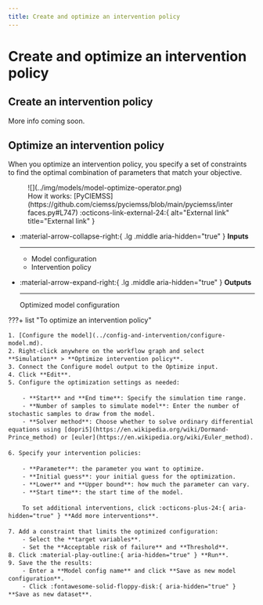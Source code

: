 ```yaml
---
title: Create and optimize an intervention policy
---
```


# Create and optimize an intervention policy

## Create an intervention policy

More info coming soon.

## Optimize an intervention policy

When you optimize an intervention policy, you specify a set of constraints to find the optimal combination of parameters that match your objective.

<figure markdown>![](../img/models/model-optimize-operator.png)<figcaption markdown>How it works: [PyCIEMSS](https://github.com/ciemss/pyciemss/blob/main/pyciemss/interfaces.py#L747) :octicons-link-external-24:{ alt="External link" title="External link" }</figcaption></figure>

<div class="grid cards" markdown>

-   :material-arrow-collapse-right:{ .lg .middle aria-hidden="true" } __Inputs__

    ---

    - Model configuration
    - Intervention policy

-   :material-arrow-expand-right:{ .lg .middle aria-hidden="true" } __Outputs__

    ---

    Optimized model configuration

</div>

???+ list "To optimize an intervention policy"

    1. [Configure the model](../config-and-intervention/configure-model.md).
    2. Right-click anywhere on the workflow graph and select **Simulation** > **Optimize intervention policy**.
    3. Connect the Configure model output to the Optimize input.
    4. Click **Edit**.
    5. Configure the optimization settings as needed:

        - **Start** and **End time**: Specify the simulation time range.
        - **Number of samples to simulate model**: Enter the number of stochastic samples to draw from the model.
        - **Solver method**: Choose whether to solve ordinary differential equations using [dopri5](https://en.wikipedia.org/wiki/Dormand-Prince_method) or [euler](https://en.wikipedia.org/wiki/Euler_method).

    6. Specify your intervention policies:

        - **Parameter**: the parameter you want to optimize.
        - **Initial guess**: your initial guess for the optimization.
        - **Lower** and **Upper bound**: how much the parameter can vary.
        - **Start time**: the start time of the model.
        
        To set additional interventions, click :octicons-plus-24:{ aria-hidden="true" } **Add more interventions**.
    
    7. Add a constraint that limits the optimized configuration:
        - Select the **target variables**.
        - Set the **Acceptable risk of failure** and **Threshold**.
    8. Click :material-play-outline:{ aria-hidden="true" } **Run**.
    9. Save the the results:
        - Enter a **Model config name** and click **Save as new model configuration**.
        - Click :fontawesome-solid-floppy-disk:{ aria-hidden="true" } **Save as new dataset**. 